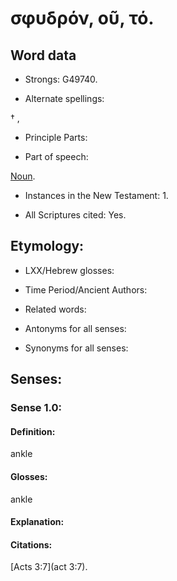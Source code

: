 # σφυδρόν, οῦ, τό.

<!-- Status: S2=NeedsReview -->
<!-- Lexica used for edits: BDAG LN FFM BN LSJM MM   -->

## Word data

* Strongs: G49740.

* Alternate spellings:

† , 

* Principle Parts: 


* Part of speech: 

[Noun](http://ugg.readthedocs.io/en/latest/noun.html).

* Instances in the New Testament: 1.

* All Scriptures cited: Yes.

## Etymology: 


* LXX/Hebrew glosses: 


* Time Period/Ancient Authors: 


* Related words: 

* Antonyms for all senses:

* Synonyms for all senses: 


## Senses: 


### Sense  1.0: 

#### Definition: 

ankle

#### Glosses:

ankle 

#### Explanation:

#### Citations: 

[Acts 3:7](act 3:7).